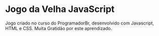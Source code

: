 # Jogo da Velha JavaScript
 Jogo criado no curso do ProgramadorBr, desenvolvido com Javascript, HTML e CSS. Muita Gratidão por este aprendizado. 
